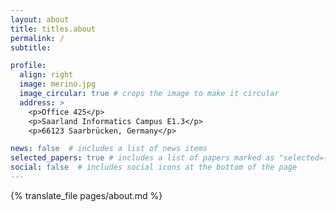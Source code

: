 ```yaml
---
layout: about
title: titles.about
permalink: /
subtitle: 

profile:
  align: right
  image: merino.jpg
  image_circular: true # crops the image to make it circular
  address: >
    <p>Office 425</p>
    <p>Saarland Informatics Campus E1.3</p>
    <p>66123 Saarbrücken, Germany</p>

news: false  # includes a list of news items
selected_papers: true # includes a list of papers marked as "selected={true}"
social: false  # includes social icons at the bottom of the page
---
```


{% translate_file pages/about.md %}